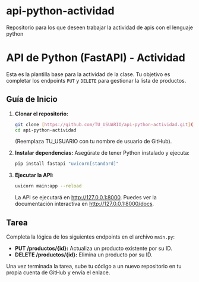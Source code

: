 # api-python-actividad
Repositorio para los que deseen trabajar la actividad de apis con el lenguaje python

# API de Python (FastAPI) - Actividad

Esta es la plantilla base para la actividad de la clase. Tu objetivo es completar los endpoints `PUT` y `DELETE` para gestionar la lista de productos.

## Guía de Inicio

1.  **Clonar el repositorio:**
    ```bash
    git clone [https://github.com/TU_USUARIO/api-python-actividad.git](https://github.com/TU_USUARIO/api-python-actividad.git)
    cd api-python-actividad
    ```
    (Reemplaza TU_USUARIO con tu nombre de usuario de GitHub).

2.  **Instalar dependencias:**
    Asegúrate de tener Python instalado y ejecuta:
    ```bash
    pip install fastapi "uvicorn[standard]"
    ```

3.  **Ejecutar la API:**
    ```bash
    uvicorn main:app --reload
    ```
    La API se ejecutará en http://127.0.0.1:8000. Puedes ver la documentación interactiva en http://127.0.0.1:8000/docs.

## Tarea

Completa la lógica de los siguientes endpoints en el archivo `main.py`:

* **PUT /productos/{id}:** Actualiza un producto existente por su ID.
* **DELETE /productos/{id}:** Elimina un producto por su ID.

Una vez terminada la tarea, sube tu código a un nuevo repositorio en tu propia cuenta de GitHub y envía el enlace.
